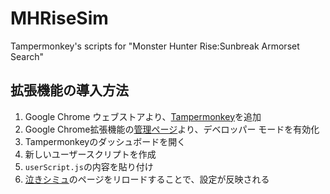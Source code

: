 # MHRiseSim
Tampermonkey's scripts for "Monster Hunter Rise:Sunbreak Armorset Search"

## 拡張機能の導入方法

1. Google Chrome ウェブストアより、[Tampermonkey](https://chromewebstore.google.com/detail/tampermonkey/dhdgffkkebhmkfjojejmpbldmpobfkfo?hl=ja)を追加
1. Google Chrome拡張機能の[管理ページ](chrome://extensions/)より、デベロッパー モードを有効化
1. Tampermonkeyのダッシュボードを開く
1. 新しいユーザースクリプトを作成
1. `userScript.js`の内容を貼り付け
1. [泣きシミュ](https://mhrise.wiki-db.com/sim/)のページをリロードすることで、設定が反映される
